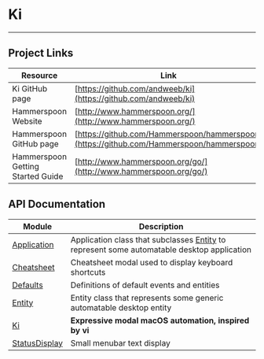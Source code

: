 # Ki
---

## Project Links
| Resource        | Link                             |
| --------------- | -------------------------------- |
| Ki GitHub page | [https://github.com/andweeb/ki](https://github.com/andweeb/ki) |
| Hammerspoon Website | [http://www.hammerspoon.org/](http://www.hammerspoon.org/) |
| Hammerspoon GitHub page | [https://github.com/Hammerspoon/hammerspoon](https://github.com/Hammerspoon/hammerspoon) |
| Hammerspoon Getting Started Guide | [http://www.hammerspoon.org/go/](http://www.hammerspoon.org/go/) |

## API Documentation
| Module                                                             | Description           |
| ------------------------------------------------------------------ | --------------------- |
| [Application](Application.md)                          | Application class that subclasses [Entity](Entity.html) to represent some automatable desktop application     |
| [Cheatsheet](Cheatsheet.md)                          | Cheatsheet modal used to display keyboard shortcuts     |
| [Defaults](Defaults.md)                          | Definitions of default events and entities     |
| [Entity](Entity.md)                          | Entity class that represents some generic automatable desktop entity     |
| [Ki](Ki.md)                          | **Expressive modal macOS automation, inspired by vi**     |
| [StatusDisplay](StatusDisplay.md)                          | Small menubar text display     |
